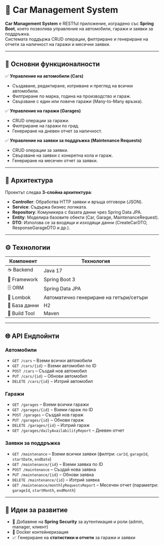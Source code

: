 # 🚗 Car Management System

**Car Management System** е RESTful приложение, изградено със **Spring Boot**, което позволява управление на автомобили, гаражи и заявки за поддръжка.  
Системата поддържа CRUD операции, филтриране и генериране на отчети за наличност на гаражи и месечни заявки.

---

## 🚀 Основни функционалности

✅ **Управление на автомобили (Cars)**  
- Създаване, редактиране, изтриване и преглед на всички автомобили.  
- Филтриране по марка, година на производство и гараж.  
- Свързване с един или повече гаражи (Many-to-Many връзка).

✅ **Управление на гаражи (Garages)**  
- CRUD операции за гаражи.  
- Филтриране на гаражи по град.  
- Генериране на дневен отчет за наличност.

✅ **Управление на заявки за поддръжка (Maintenance Requests)**  
- CRUD операции за заявки.  
- Свързване на заявки с конкретна кола и гараж.  
- Генериране на месечен отчет за заявки.

---

## 🧩 Архитектура

Проектът следва **3-слойна архитектура**:

- **Controller**: Обработва HTTP заявки и връща отговори (JSON).  
- **Service**: Съдържа бизнес логиката.  
- **Repository**: Комуникира с базата данни чрез Spring Data JPA.  
- **Entity**: Моделира базовите обекти (Car, Garage, MaintenanceRequest).  
- **DTO**: Използва се за входящи и изходящи данни (CreateCarDTO, ResponseGarageDTO и др.).

---

## ⚙️ Технологии

| Компонент | Технология |
|-----------|-------------|
| ☕ Backend | Java 17 |
| 🚀 Framework | Spring Boot 3 |
| 🗄️ ORM | Spring Data JPA |
| 🧠 Lombok | Автоматично генериране на гетъри/сетъри |
| 💾 База данни | H2 |
| 🧰 Build Tool | Maven |

---

## 🌐 API Ендпойнти

### Автомобили
- `GET /cars` – Вземи всички автомобили 
- `GET /cars/{id}` – Вземи автомобил по ID  
- `POST /cars` – Създай нов автомобил  
- `PUT /cars/{id}` – Обнови автомобил  
- `DELETE /cars/{id}` – Изтрий автомобил  

### Гаражи
- `GET /garages` – Вземи всички гаражи 
- `GET /garages/{id}` – Вземи гараж по ID  
- `POST /garages` – Създай нов гараж  
- `PUT /garages/{id}` – Обнови гараж  
- `DELETE /garages/{id}` – Изтрий гараж  
- `GET /garages/dailyAvailabilityReport` – Дневен отчет 

### Заявки за поддръжка
- `GET /maintenance` – Вземи всички заявки (филтри: `carId`, `garageId`, `startDate`, `endDate`)  
- `GET /maintenance/{id}` – Вземи заявка по ID  
- `POST /maintenance` – Създай нова заявка  
- `PUT /maintenance/{id}` – Обнови заявка  
- `DELETE /maintenance/{id}` – Изтрий заявка  
- `GET /maintenance/monthlyRequestsReport` – Месечен отчет (параметри: `garageId`, `startMonth`, `endMonth`)  


---
## 🧠 Идеи за развитие
- 🔐 Добавяне на **Spring Security** за аутентикация и роли (admin, manager, клиент)
- 🐳 Docker контейнеризация 
- 📈 Генериране на **статистики и отчети** за гаражи и заявки
